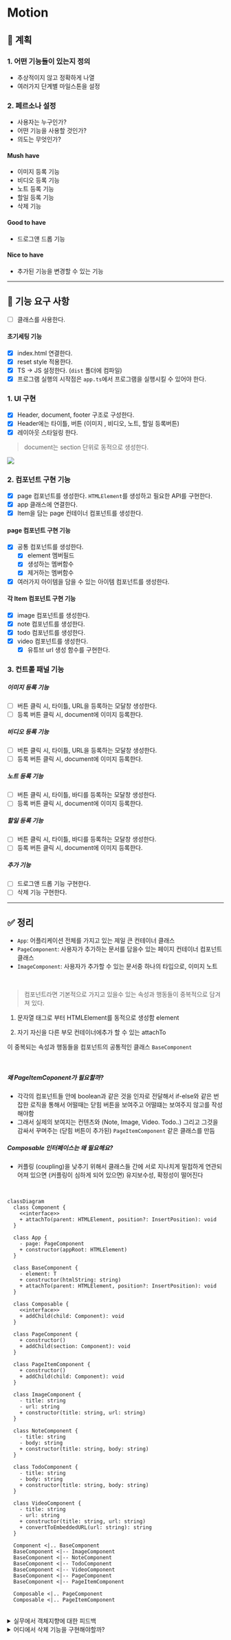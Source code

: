 # Motion

## 📌 계획

### 1. 어떤 기능들이 있는지 정의

- 추상적이지 않고 정확하게 나열
- 여러가지 단계별 마일스톤을 설정

### 2. 페르소나 설정

- 사용자는 누구인가?
- 어떤 기능을 사용할 것인가?
- 의도는 무엇인가?

#### Mush have

- 이미지 등록 기능
- 비디오 등록 기능
- 노트 등록 기능
- 할일 등록 기능
- 삭제 기능

#### Good to have

- 드로그앤 드롭 기능

#### Nice to have

- 추가된 기능을 변경할 수 있는 기능

---

## 🚀 기능 요구 사항

- [ ] 클래스를 사용한다.

#### 초기세팅 기능

- [x] index.html 연결한다.
- [x] reset style 적용한다.
- [x] TS → JS 설정한다. (`dist` 폴더에 컴파일)
- [x] 프로그램 실행의 시작점은 `app.ts`에서 프로그램을 실행시킬 수 있어야 한다.

### 1. UI 구현

- [x] Header, document, footer 구조로 구성한다.
- [x] Header에는 타이틀, 버튼 (이미지 , 비디오, 노트, 할일 등록버튼)
- [x] 레이아웃 스타일링 한다.

> document는 section 단위로 동적으로 생성한다.

<img src="./assets/component_constructor.png" />

### 2. 컴포넌트 구현 기능

- [x] page 컴포넌트를 생성한다. `HTMLElement`를 생성하고 필요한 API를 구현한다.
- [x] app 클래스에 연결한다.
- [x] Item을 담는 page 컨테이너 컴포넌트를 생성한다.

#### page 컴포넌트 구현 기능

- [x] 공통 컴포넌트를 생성한다.
  - [x] element 멤버필드
  - [x] 생성하는 멤버함수
  - [x] 제거하는 멤버함수
- [x] 여러가지 아이템을 담을 수 있는 아이템 컴포넌트를 생성한다.

#### 각 Item 컴포넌트 구현 기능

- [x] image 컴포넌트를 생성한다.
- [x] note 컴포넌트를 생성한다.
- [x] todo 컴포넌트를 생성한다.
- [x] video 컴포넌트를 생성한다.
  - [x] 유튜브 url 생성 함수를 구현한다.

### 3. 컨트롤 패널 기능

##### 이미지 등록 기능

- [ ] 버튼 클릭 시, 타이틀, URL을 등록하는 모달창 생성한다.
- [ ] 등록 버튼 클릭 시, document에 이미지 등록한다.

##### 비디오 등록 기능

- [ ] 버튼 클릭 시, 타이틀, URL을 등록하는 모달창 생성한다.
- [ ] 등록 버튼 클릭 시, document에 이미지 등록한다.

##### 노트 등록 기능

- [ ] 버튼 클릭 시, 타이틀, 바디를 등록하는 모달창 생성한다.
- [ ] 등록 버튼 클릭 시, document에 이미지 등록한다.

##### 할일 등록 기능

- [ ] 버튼 클릭 시, 타이틀, 바디를 등록하는 모달창 생성한다.
- [ ] 등록 버튼 클릭 시, document에 이미지 등록한다.

##### 추가 기능

- [ ] 드로그앤 드롭 기능 구현한다.
- [ ] 삭제 기능 구현한다.

---

## ✅ 정리

- `App`: 어플리케이션 전체를 가지고 있는 제일 큰 컨테이너 클래스
- `PageComponent`: 사용자가 추가하는 문서를 담을수 있는 페이지 컨테이너 컴포넌트 클래스
- `ImageComponent`: 사용자가 추가할 수 있는 문서중 하나의 타입으로, 이미지 노트

<br>

> 컴포넌트라면 기본적으로 가지고 있을수 있는 속성과 행동들이 중복적으로 담겨져 있다.

1.  문자열 태그로 부터 HTMLElement를 동적으로 생성함 element

2.  자기 자신을 다른 부모 컨테이너에추가 할 수 있는 attachTo

이 중복되는 속성과 행동들을 컴포넌트의 공통적인 클래스 `BaseComponent`

<br>

##### 왜 PageItemCoponent가 필요할까?

- 각각의 컴포넌트들 안에 boolean과 같은 것을 인자로 전달해서 if-else와 같은 번잡한 로직을 통해서 어떨때는 닫힘 버튼을 보여주고 어떨떄는 보여주지 않고를 작성해야함
- 그래서 실제의 보여지는 컨텐츠와 (Note, Image, Video. Todo..) 그리고 그것을 감싸서 꾸며주는 (닫힘 버튼이 추가된) `PageItemComponent` 같은 클래스를 만듬

##### Composable 인터페이스는 왜 필요해요?

- 커플링 (coupling)을 낮추기 위해서
  클래스들 간에 서로 지나치게 밀접하게 연관되어져 있으면 (커플링이 심하게 되어 있으면) 유지보수성, 확정성이 떨어진다

<br>

```mermaid
classDiagram
  class Component {
    <<interface>>
    + attachTo(parent: HTMLElement, position?: InsertPosition): void
  }

  class App {
    - page: PageComponent
    + constructor(appRoot: HTMLElement)
  }

  class BaseComponent {
    - element: T
    + constructor(htmlString: string)
    + attachTo(parent: HTMLElement, position?: InsertPosition): void
  }

  class Composable {
    <<interface>>
    + addChild(child: Component): void
  }

  class PageComponent {
    + constructor()
    + addChild(section: Component): void
  }

  class PageItemComponent {
    + constructor()
    + addChild(child: Component): void
  }

  class ImageComponent {
    - title: string
    - url: string
    + constructor(title: string, url: string)
  }

  class NoteComponent {
    - title: string
    - body: string
    + constructor(title: string, body: string)
  }

  class TodoComponent {
    - title: string
    - body: string
    + constructor(title: string, body: string)
  }

  class VideoComponent {
    - title: string
    - url: string
    + constructor(title: string, url: string)
    + convertToEmbeddedURL(url: string): string
  }

  Component <|.. BaseComponent
  BaseComponent <|-- ImageComponent
  BaseComponent <|-- NoteComponent
  BaseComponent <|-- TodoComponent
  BaseComponent <|-- VideoComponent
  BaseComponent <|-- PageComponent
  BaseComponent <|-- PageItemComponent

  Composable <|.. PageComponent
  Composable <|.. PageItemComponent

```

<br>

<details>
<summary>실무에서 객체지향에 대한 피드백</summary>

아직 배우는 단계이시라면, 이 다이어그램이 있다고 바로 다른 프로젝트를 처음부터 객체들간의 설계를 해놓고 바로 프로그래밍 하기에는 무리가 있다고 생각해요.

객체지향이란, 문제를 바라볼때, 기능을 바라볼때 관련된 로직들끼리 묶어서 객체들로 바라보고 생각하는 연습이 필요하기 때문이예요 :)

우리가 세상을 바라보면, 학생, 근로자, 그리고 회사, 근로자는 일을 하고, 회사는 근로자에게 월급을 지불하고, 이렇게 객체들 단위로 서로 유기적으로 이루어 지는것처럼요.

그래서 많은 연습이 필요하답니다.

프론트엔드는 정말 정적이거나 간단한 버전이 아니라면, 규모 있는 프로젝트에서는

많은 것을 간편하게 해결 할 수 있는 프레임워크/라이브러리 (리액트, 뷰, 앵귤러 등) 을 쓰는데, 그들의 성격에 따라 객체지향으로 작성해야 하는 경우가 있어요. (특히! 앵귤러가 첫번째고, 리액트와 뷰도 그랬지만, 조금씩 함수 단위로 옮겨가고는 있죠)

개발자라면 절차형, 객체지향, 함수형, 반응형 등 다양한 프로그래밍 방식에 대해서 알고 있고 그 차이점을 잘 이해하는것이 좋다고 생각해요. 제가 함께 일하는, 제 주변의 프론트엔드 개발자들은 객체지향을 모르는 분들이 거의 (거의 제로) 없어요.

지금 당장 필요하거나, 쓰이지 않을지라도, 객체지향은 필수 소양? 개념이니 이번에 수업을 듣고, 한번 OOP를 이용해서 프로젝트 하면서 단단하게 만드시면 좋을 것 같아요.

</details>

<details>
<summary>어디에서 삭제 기능을 구현해야할까?</summary>
PageItemComponent는 전체적인 페이지가 아니라, 페이지 안에 있는 아이템(노트) 하나만을 대표하는 친구예요.

물론 UI상으로 자기 자신을 직접 제거 할 수도 있지만,

페이지 (노트들을 가지고 있는 부모) 단에서 모든 아이템에 대해서 어떤 특정한 처리를 해줘야 해서 데이터를 가지고 있다면, 부모에게도 자신이 삭제 될 거라는걸 꼭 알려줘야 해요 :)

그래서 데이터는 직접 자신이 삭제하기 보다는, 전체적으로 관리 하고 있는 대상에서 위임하는것이 더 안전한 코딩 방법이랍니다.

</details>
